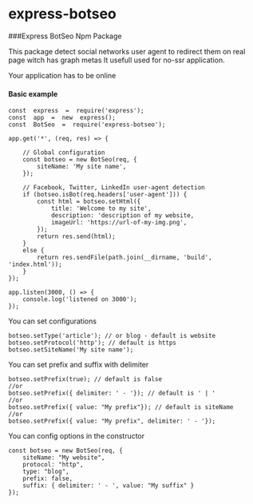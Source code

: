 # express-botseo

###Express BotSeo Npm Package

This package detect social networks user agent to redirect them on real page witch has graph metas
It usefull used for no-ssr application.

Your application has to be online

#### Basic example

    const  express  =  require('express');
    const  app  =  new  express();
    const  BotSeo  =  require('express-botseo');

    app.get('*', (req, res) => {

        // Global configuration
        const botseo = new BotSeo(req, {
            siteName: 'My site name',
        });

        // Facebook, Twitter, LinkedIn user-agent detection
        if (botseo.isBot(req.headers['user-agent'])) {
            const html = botseo.setHtml({
                title: 'Welcome to my site',
                description: 'description of my website,
                imageUrl: 'https://url-of-my-img.png',
            });
            return res.send(html);
        }
        else {
            return res.sendFile(path.join(__dirname, 'build', 'index.html'));
        }
    });

    app.listen(3000, () => {
        console.log('listened on 3000');
    });

You can set configurations

    botseo.setType('article'); // or blog - default is website
    botseo.setProtocol('http'); // default is https
    botseo.setSiteName('My site name');

You can set prefix and suffix with delimiter

    botseo.setPrefix(true); // default is false
    //or
    botseo.setPrefix({ delimiter: ' - '}); // default is ' | '
    //or
    botseo.setPrefix({ value: "My prefix"}); // default is siteName
    //or
    botseo.setPrefix({ value: "My prefix", delimiter: ' - '});

You can config options in the constructor

    const botseo = new BotSeo(req, {
        siteName: "My website",
        protocol: "http",
        type: "blog",
        prefix: false,
        suffix: { delimiter: ' - ', value: "My suffix" }
    });
